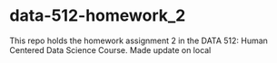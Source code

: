 # data-512-homework_2
This repo holds the homework assignment 2 in the DATA 512: Human Centered Data Science Course.
Made update on local
